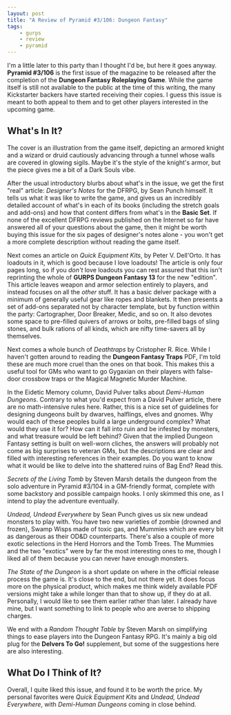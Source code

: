 ```yaml
---
layout: post
title: "A Review of Pyramid #3/106: Dungeon Fantasy"
tags:
    - gurps
    - review
    - pyramid
---
```


I'm a little later to this party than I thought I'd be, but here it goes
anyway. **Pyramid #3/106** is the first issue of the magazine to be released
after the completion of the **Dungeon Fantasy Roleplaying Game**. While the game
itself is still not available to the public at the time of this writing, the
many Kickstarter backers have started receiving their copies. I guess this issue
is meant to both appeal to them and to get other players interested in the
upcoming game.

## What's In It?

The cover is an illustration from the game itself, depicting an armored knight
and a wizard or druid cautiously advancing through a tunnel whose walls are
covered in glowing sigils. Maybe it's the style of the knight's armor, but the
piece gives me a bit of a Dark Souls vibe.

After the usual introductory blurbs about what's in the issue, we get the first
"real" article: _Designer's Notes_ for the DFRPG, by Sean Punch himself. It
tells us what it was like to write the game, and gives us an incredibly detailed
account of what's in each of its books (including the stretch goals and add-ons)
and how that content differs from what's in the **Basic Set**. If none of the
excellent DFRPG reviews published on the Internet so far have answered all of
your questions about the game, then it might be worth buying this issue for the
six pages of designer's notes alone - you won't get a more complete description
without reading the game itself.

Next comes an article on _Quick Equipment Kits_, by Peter V. Dell'Orto. It has
loadouts in it, which is good because I love loadouts! The article is only four
pages long, so if you _don't_ love loadouts you can rest assured that this isn't
reprinting the whole of **GURPS Dungeon Fantasy 13** for the new "edition". This
article leaves weapon and armor selection entirely to players, and instead
focuses on all the _other_ stuff. It has a basic delver package with a minimum
of generally useful gear like ropes and blankets. It then presents a set of
add-ons separated not by character template, but by function within the party:
Cartographer, Door Breaker, Medic, and so on. It also devotes some space to
pre-filled quivers of arrows or bolts, pre-filled bags of sling stones, and bulk
rations of all kinds, which are nifty time-savers all by themselves.

Next comes a whole bunch of _Deathtraps_ by Cristopher R. Rice. While I haven't
gotten around to reading the **Dungeon Fantasy Traps** PDF, I'm told these are
much more cruel than the ones on that book. This makes this a useful tool for
GMs who want to go Gygaxian on their players with false-door crossbow traps or
the Magical Magnetic Murder Machine.

In the Eidetic Memory column, David Pulver talks about _Demi-Human
Dungeons_. Contrary to what you'd expect from a David Pulver article, there are
no math-intensive rules here. Rather, this is a nice set of guidelines for
designing dungeons built by dwarves, halflings, elves and gnomes. Why would each
of these peoples build a large underground complex? What would they use it for?
How can it fall into ruin and be infested by monsters, and what treasure would
be left behind? Given that the implied Dungeon Fantasy setting is built on
well-worn cliches, the answers will probably not come as big surprises to
veteran GMs, but the descriptions are clear and filled with interesting
references in their examples. Do you want to know what it would be like to delve
into the shattered ruins of Bag End? Read this.

_Secrets of the Living Tomb_ by Steven Marsh details the dungeon from the solo
adventure in Pyramid #3/104 in a GM-friendly format, complete with some
backstory and possible campaign hooks. I only skimmed this one, as I intend to
play the adventure eventually.

_Undead, Undead Everywhere_ by Sean Punch gives us six new undead monsters to
play with. You have two new varieties of zombie (drowned and frozen), Swamp
Wisps made of toxic gas, and Mummies which are every bit as dangerous as their
OD&D counterparts. There's also a couple of more exotic selections in the Herd
Horrors and the Tomb Trees. The Mummies and the two "exotics" were by far the
most interesting ones to me, though I liked all of them because you can never
have enough monsters.

_The State of the Dungeon_ is a short update on where in the official release
process the game is. It's close to the end, but not there yet. It does focus
more on the physical product, which makes me think widely available PDF versions
might take a while longer than that to show up, if they do at all. Personally, I
would like to see them earlier rather than later. I already have mine, but I
want something to link to people who are averse to shipping charges.

We end with a _Random Thought Table_ by Steven Marsh on simplifying things to
ease players into the Dungeon Fantasy RPG. It's mainly a big old plug for the
**Delvers To Go!** supplement, but some of the suggestions here are also
interesting.

## What Do I Think of It?

Overall, I quite liked this issue, and found it to be worth the price. My
personal favorites were _Quick Equipment Kits_ and _Undead, Undead Everywhere_,
with _Demi-Human Dungeons_ coming in close behind.
